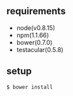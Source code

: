## requirements
- node(v0.8.15)
- npm(1.1.66)
- bower(0.7.0)
- testacular(0.5.8)

## setup
```bash
$ bower install
```